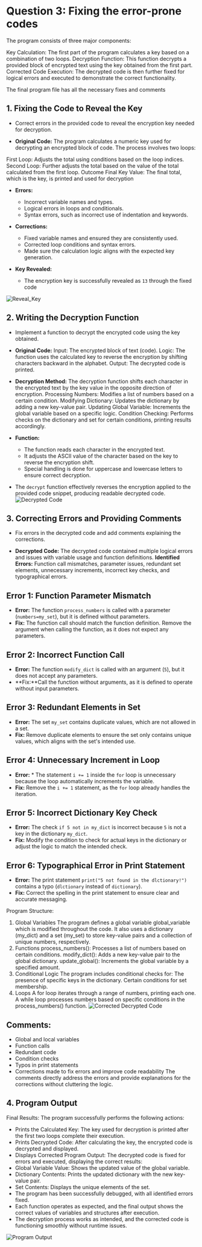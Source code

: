 
# Question 3: Fixing the error-prone codes
The program consists of three major components:

Key Calculation: The first part of the program calculates a key based on a combination of two loops.
Decryption Function: This function decrypts a provided block of encrypted text using the key obtained from the first part.
Corrected Code Execution: The decrypted code is then further fixed for logical errors and executed to demonstrate the correct functionality.

The final program file has all the necessary fixes and comments
## 1. Fixing the Code to Reveal the Key
- Correct errors in the provided code to reveal the encryption key needed for decryption.

- **Original Code:**
The program calculates a numeric key used for decrypting an encrypted block of code. The process involves two loops:

First Loop: Adjusts the total using conditions based on the loop indices.
Second Loop: Further adjusts the total based on the value of the total calculated from the first loop.
Outcome
Final Key Value: The final total, which is the key, is printed and used for decryption

- **Errors:**
  - Incorrect variable names and types.
  - Logical errors in loops and conditionals.
  - Syntax errors, such as incorrect use of indentation and keywords.

- **Corrections:**
  - Fixed variable names and ensured they are consistently used.
  - Corrected loop conditions and syntax errors.
  - Made sure the calculation logic aligns with the expected key generation.

- **Key Revealed:**
  - The encryption key is successfully revealed as `13` through the fixed code

![Reveal_Key](Screenshots/Q3Reveal_Key.png) 


## 2. Writing the Decryption Function
- Implement a function to decrypt the encrypted code using the key obtained.

- **Original Code:**
Input: The encrypted block of text (code).
Logic: The function uses the calculated key to reverse the encryption by shifting characters backward in the alphabet.
Output: The decrypted code is printed.


- **Decryption Method:**
  The decryption function shifts each character in the encrypted text by the key value in the opposite direction of encryption. 
Processing Numbers: Modifies a list of numbers based on a certain condition.
Modifying Dictionary: Updates the dictionary by adding a new key-value pair.
Updating Global Variable: Increments the global variable based on a specific logic.
Condition Checking: Performs checks on the dictionary and set for certain conditions, printing results accordingly.

- **Function:**
  - The function reads each character in the encrypted text.
  - It adjusts the ASCII value of the character based on the key to reverse the encryption shift.
  - Special handling is done for uppercase and lowercase letters to ensure correct decryption.

- The `decrypt` function effectively reverses the encryption applied to the provided code snippet, producing readable decrypted code.
![Decrypted Code](Screenshots/Q3Decrypted_Code.png)


## 3. Correcting Errors and Providing Comments
- Fix errors in the decrypted code and add comments explaining the corrections.

- **Decrypted Code:**
  The decrypted code contained multiple logical errors and issues with variable usage and function definitions.
 **Identified Errors:** Function call mismatches, parameter issues, redundant set elements, unnecessary increments, incorrect key checks, and typographical errors.

## Error 1: Function Parameter Mismatch
- **Error:** The function `process_numbers` is called with a parameter (`numbers=my_set`), but it is defined without parameters.
- **Fix:** The function call should match the function definition. Remove the argument when calling the function, as it does not expect any parameters.

## Error 2: Incorrect Function Call

- **Error:**  The function `modify_dict` is called with an argument (`5`), but it does not accept any parameters.
- **Fix:**Call the function without arguments, as it is defined to operate without input parameters.

## Error 3: Redundant Elements in Set

- **Error:**  The set `my_set` contains duplicate values, which are not allowed in a set.
- **Fix:** Remove duplicate elements to ensure the set only contains unique values, which aligns with the set's intended use.

## Error 4: Unnecessary Increment in Loop

- **Error:** * The statement `i += 1` inside the `for` loop is unnecessary because the loop automatically increments the variable.
- **Fix:** Remove the `i += 1` statement, as the `for` loop already handles the iteration.

## Error 5: Incorrect Dictionary Key Check

- **Error:**  The check `if 5 not in my_dict` is incorrect because `5` is not a key in the dictionary `my_dict`.
- **Fix:** Modify the condition to check for actual keys in the dictionary or adjust the logic to match the intended check.

## Error 6: Typographical Error in Print Statement

- **Error:** The print statement `print("5 not found in the dlctionary!")` contains a typo (`dlctionary` instead of `dictionary`).
- **Fix:** Correct the spelling in the print statement to ensure clear and accurate messaging.

Program Structure: 
1. Global Variables
The program defines a global variable global_variable which is modified throughout the code.
It also uses a dictionary (my_dict) and a set (my_set) to store key-value pairs and a collection of unique numbers, respectively.
2. Functions
process_numbers(): Processes a list of numbers based on certain conditions.
modify_dict(): Adds a new key-value pair to the global dictionary.
update_global(): Increments the global variable by a specified amount.
3. Conditional Logic
The program includes conditional checks for:
The presence of specific keys in the dictionary.
Certain conditions for set membership.
4. Loops
A for loop iterates through a range of numbers, printing each one.
A while loop processes numbers based on specific conditions in the process_numbers() function.
![Corrected Decrypted Code](Screenshots/Q3CorrectedEncryptedCode.png)

## Comments:
  - Global and local variables
  - Function calls
  - Redundant code
  - Condition checks
  - Typos in print statements
  - Corrections made to fix errors and improve code readability
The comments directly address the errors and provide explanations for the corrections without cluttering the logic.

## 4. Program Output
Final Results:
The program successfully performs the following actions:

  - Prints the Calculated Key: The key used for decryption is printed after the first two loops complete their execution.
  - Prints Decrypted Code: After calculating the key, the encrypted code is decrypted and displayed.
  - Displays Corrected Program Output: The decrypted code is fixed for errors and executed, displaying the correct results:
  - Global Variable Value: Shows the updated value of the global variable.
  - Dictionary Contents: Prints the updated dictionary with the new key-value pair.
  - Set Contents: Displays the unique elements of the set.
  - The program has been successfully debugged, with all identified errors fixed. 
  - Each function operates as expected, and the final output shows the correct values of variables and structures after execution. 
  - The decryption process works as intended, and the corrected code is functioning smoothly without runtime issues.

![Program Output](Screenshots/Q3Output.png)
